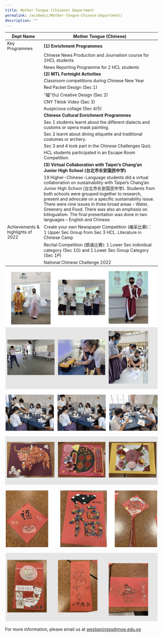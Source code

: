 ```yaml
---
title: Mother Tongue (Chinese) Department
permalink: /academic/Mother-Tongue-Chinese-Department/
description: ""
---
```

|  Dept Name	|  Mother Tongue (Chinese)	|
| - | - |
| Key Programmes 	| **(1) Enrichment Programmes**	|
|  	| Chinese News Production and Journalism course for 1HCL students 	|
|  	| News Reporting Programme for 2 HCL students 	|
|  	| **(2) MTL Fortnight Activities** 	|
|  	| Classroom competitions during Chinese New Year 	|
|  	| Red Packet Design (Sec 1) 	|
|  	| “福“(fu) Creative Design (Sec 2) 	|
|  	| CNY Tiktok Video (Sec 3) 	|
|  	| Auspicious collage (Sec 4/5) 	|
|  	| **Chinese Cultural Enrichment Programmes** 	|
|  	| Sec 1 students learnt about the different dialects and customs or opera mask painting. 	|
|  	| Sec 2 learnt about dining etiquette and traditional costumes or archery. 	|
|  	| Sec 3 and 4 took part in the Chinese Challenges Quiz. 	|
|  	| HCL students participated in an Escape Room Competition. 	|
|  	| **(3) Virtual Collaboration with Taipei’s Chang’an Junior High School (台北市长安国民中学)** 	|
|  	| 19 Higher-Chinese-Language students did a virtual collaboration on sustainability with Taipei’s Chang’an Junior High School (台北市长安国民中学). Students from both schools were grouped together to research, present and advocate on a specific sustainability issue. There were nine issues in three broad areas – Water, Greenery and Food. There was also an emphasis on bilingualism. The final presentation was done in two languages – English and Chinese. 	|
| Achievements & highlights of 2022 	| Create your own Newspaper Competition (编采比赛)： 1 Upper Sec Group from Sec 3 HCL. Literature in Chinese Camp 	|
|  	| Recital Competition (朗诵比赛): 1 Lower Sec individual category (Sec 1G) and 1 Lower Sec Group Category (Sec 1P) 	|
|  	| National Chinese Challenge 2022 	|

![](/images/Academic/Chinese%20Language%20Department/photo_6248794326528275305_w.png)

![](/images/Academic/Chinese%20Language%20Department/photo_6248794326528275306_w.png)

![](/images/Academic/Chinese%20Language%20Department/photo_6248794326528275307_w.png)

![](/images/Academic/Chinese%20Language%20Department/photo_6248794326528275308_w.png)

![](/images/Academic/Chinese%20Language%20Department/photo_6248794326528275309_w.png)

For more information, please email us at [westspringss@moe.edu.sg](http://westspringss.moe.edu.sg/)